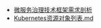 * [微服务治理技术框架需求剖析](/microservices/微服务治理技术框架需求剖析.md)
* [Kubernetes资源对象列表.md](/microservices/Kubernetes资源对象列表.md)
